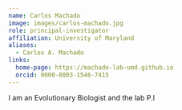 ```yaml
---
name: Carlos Machado
image: images/carlos-machado.jpg
role: principal-investigator
affiliation: University of Maryland
aliases:
  - Carlos A. Machado
links:
  home-page: https://machado-lab-umd.github.io
  orcid: 0000-0003-1546-7415
---
```


I am an Evolutionary Biologist and the lab P.I 
